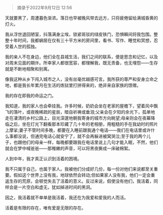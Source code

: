 > 摘录于2022年9月12日 12:56

天就要黑了，周遭暮色渐浓。落日也早被晚风带去远方，只将疲倦留给满城昏黄的灯火。

我从浮世退回陋室，抖落满身尘埃，锁紧斑驳的绿皮铁门，恐惧瞬间将我包围。整整十年时间，我都蜗居在仅有三十平方米的房间里，看书、写作、睡觉和冥想，忍受着人世的孤独。

我的亲人不在身边，他们全在县城生活，我们之间的联系，便是思念和记忆，以及对周末见面的期许。所幸家人都很宽容，都理解我，既无责备，也无埋怨——生存就是不断地相聚和别离。

像我这种从乡下闯入城市之人，没有丝毫优越感可言。我所获的尊严和安身立命之地，都是我长年累月在生活的炼狱里打拼得来的，绝非来自家族的馈赠。

我的存在即我的命运之门。

我知道，我的家人也会牵挂我。许多时候，奶奶会坐在老家的屋檐下，望着风中飘飞的落叶，或夜晚稀疏的星辰，暗自祈祷或垂泪;父亲会在夕阳的余光下，孤单地走在凄清的乡村公路上，目光深邃地朝我寄身的城市方向眺望;母亲则会在夜幕降临之后，坐在灯光下翻看那本珍藏了几十年的老相册，用粗糙的手在我幼时的照片上摩挲;妻子不管时间多晚，都要在入睡前跟我通个电话——我们在电话里或许什么事都没说，但通完电话心就安宁了，就不会再躲进被窝哭泣;至于我的两个儿子，也跟他们的母亲一样，每晚都要跟我在电话里说上几句才能入眠，不然，他们就会在梦中喊爸爸——那稚嫩的声音，可以将黑夜撕成一床破棉絮。

人到中年，我才真正认识到活着的困境。

我不只属于自己，也属于家人。我被他们分成好几份，每一份对他们来说都至关重要。假如这个世界上没有我，地球依然会转动;但如果家人没有我，他们一定会重返生存的荒原，会顿觉失去了活着的意义。反过来说，假使没有他们，我活着，同样会是一片空白和虚无，犹如掉进时间的黑洞。

因之，我活着就不单单是我活着，我还在为我爱和爱我的人而活。

活着是有限的存在，唯有爱是无限的存在。